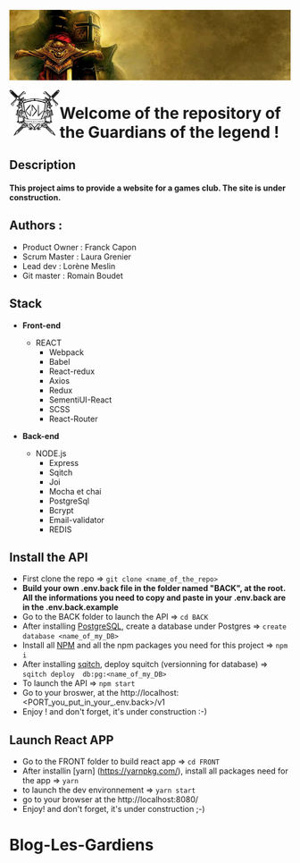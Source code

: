 
![texte alt](conception/image/medieval.jpg)

 <img align="left" src="conception/image/logo-noir.png" alt="drawing" width="90"/>  <h1 >Welcome of the repository  of the Guardians of the legend ! </h1>

## Description

#### This project aims to provide a website for a games club. The site is under construction.

## Authors :

* Product Owner : Franck Capon
* Scrum Master : Laura Grenier
* Lead dev : Lorène Meslin
* Git master : Romain Boudet

## Stack

* **Front-end**

  * REACT
    * Webpack
    * Babel 
    * React-redux
    * Axios
    * Redux
    * SementiUI-React
    * SCSS
    * React-Router 



* **Back-end**
  * NODE.js
    * Express 
    * Sqitch
    * Joi
    * Mocha et chai 
    * PostgreSql
    * Bcrypt
    * Email-validator 
    * REDIS 
  
## Install the API

* First clone the repo => ```git clone <name_of_the_repo>```
* **Build your own .env.back file in the folder named "BACK", at the root. All the informations you need to copy and paste in your .env.back are in the .env.back.example**
* Go to the BACK folder to launch the API => ```cd BACK ```
* After installing [PostgreSQL](https://www.postgresql.org/download/), create a database under Postgres => ``` create database <name_of_my_DB> ```
* Install all [NPM](https://www.npmjs.com/) and all the npm packages you need for this project => ``` npm i ```
* After installing [sqitch](https://sqitch.org/download/), deploy squitch (versionning for database) => ```sqitch deploy  db:pg:<name_of_my_DB>```
* To launch the API => ``` npm start ```
* Go to your broswer, at the http://localhost:<PORT_you_put_in_your_.env.back>/v1
* Enjoy ! and don't forget, it's under construction :-)


## Launch React APP
* Go to the FRONT folder to build react app => ```cd FRONT```
* After installin [yarn] (https://yarnpkg.com/), install all packages need for the app => ``` yarn ```
* to launch the dev environnement => ```yarn start```
* go to your browser at the http://localhost:8080/
* Enjoy! and don't forget, it's under construction ;-)





# Blog-Les-Gardiens

